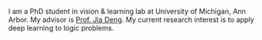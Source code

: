 I am a PhD student in vision & learning lab at University of Michigan, Ann Arbor. My advisor is [Prof. Jia Deng](http://web.eecs.umich.edu/~jiadeng/). My current research interest is to apply deep learning to logic problems.
